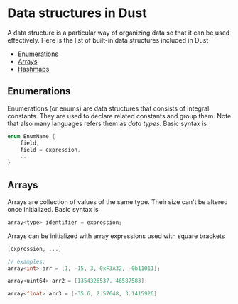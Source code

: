 # Data structures in Dust
A data structure is a particular way of organizing data so that it can be used effectively.
Here is the list of built-in data structures included in Dust
- [Enumerations](#Enumerations)
- [Arrays](#Arrays)
- [Hashmaps](#Hashmaps)

## Enumerations
Enumerations (or enums) are data structures that consists of integral constants. They are used to declare related constants and group them. Note that also many languages refers them as _data types_.
Basic syntax is
```c
enum EnumName {
    field,
    field = expression,
    ...
}
```

## Arrays
Arrays are collection of values of the same type. Their size can't be altered once initialized.
Basic syntax is
```c
array<type> identifier = expression;
```
Arrays can be initialized with array expressions used with square brackets
```c
[expression, ...]

// examples:
array<int> arr = [1, -15, 3, 0xF3A32, -0b11011];

array<uint64> arr2 = [1354326537, 46587583];

array<float> arr3 = [-35.6, 2.57648, 3.1415926]
```